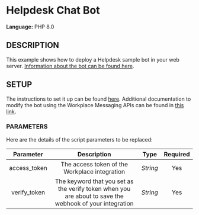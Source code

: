 # Helpdesk Chat Bot
  
**Language:** PHP 8.0

## DESCRIPTION
This example shows how to deploy a Helpdesk sample bot in your web server. [Information about the bot can be found here](https://www.workplace.com/resources/tech/integrations/helpdesk-bot).

## SETUP
The instructions to set it up can be found [here](https://www.workplace.com/resources/tech/integrations/helpdesk-bot). Additional documentation to modify the bot using the Workplace Messaging APIs can be found in [this link](https://developers.facebook.com/docs/messenger-platform/send-messages).

### PARAMETERS
Here are the details of the script parameters to be replaced:

   | Parameter         | Description                                                |  Type           |  Required    | 
   |:-----------------:|:----------------------------------------------------------:|:---------------:|:------------:|
   | access_token      |  The access token of the Workplace integration             | _String_ | Yes |
   | verify_token      |  The keyword that you set as the verify token when you are about to save the webhook of your integration          | _String_ | Yes |
